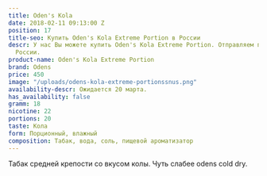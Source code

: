 ```yaml
---
title: Oden's Kola
date: 2018-02-11 09:13:00 Z
position: 17
title-seo: Купить Oden's Kola Extreme Portion в России
descr: У нас Вы можете купить Oden's Kola Extreme Portion. Отправляем по всей территории
  России.
product-name: Oden's Kola Extreme Portion
brand: Odens
price: 450
image: "/uploads/odens-kola-extreme-portionssnus.png"
availability-descr: Ожидается 20 марта.
has_availability: false
gramm: 18
nicotine: 22
portions: 20
taste: Кола
form: Порционный, влажный
composition: Табак, вода, соль, пищевой ароматизатор
---
```


Табак средней крепости со вкусом колы. Чуть слабее odens cold dry.